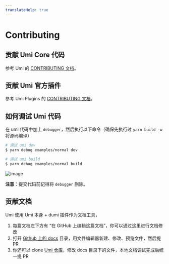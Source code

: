 ```yaml
---
translateHelp: true
---
```


# Contributing


## 贡献 Umi Core 代码

参考 Umi 的 [CONTRIBUTING 文档](https://github.com/umijs/umi/blob/master/CONTRIBUTING.md)。

## 贡献 Umi 官方插件

参考 Umi Plugins 的 [CONTRIBUTING 文档](https://github.com/umijs/plugins/blob/master/CONTRIBUTING.md)。

## 如何调试 Umi 代码

在 umi 代码中加上 `debugger`，然后执行以下命令（确保先执行过 `yarn build -w` 将源码编译）

```bash
# 调试 umi dev
$ yarn debug examples/normal dev

# 调试 umi build
$ yarn debug examples/normal build
```

![image](https://user-images.githubusercontent.com/13595509/82630300-e56b6d80-9c24-11ea-9966-5e9f38889518.png)

**注意**：提交代码前记得将 `debugger` 删除。

## 贡献文档

Umi 使用 Umi 本身 + dumi 插件作为文档工具，

1. 每篇文档左下方有 “在 GitHub 上编辑这篇文档”，你可以通过这里进行文档修改
2. 打开 [Github 上的 docs](https://github.com/umijs/umi/tree/3.x/docs) 目录，用文件编辑器新建、修改、预览文件，然后提 PR
3. 你还可以 clone [Umi 仓库](https://github.com/umijs/umi)，修改 docs 目录下的文件，本地文档调试完成后统一提 PR
